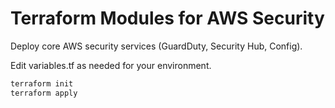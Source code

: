 # Terraform Modules for AWS Security

Deploy core AWS security services (GuardDuty, Security Hub, Config).

Edit variables.tf as needed for your environment.

```bash
terraform init
terraform apply
```